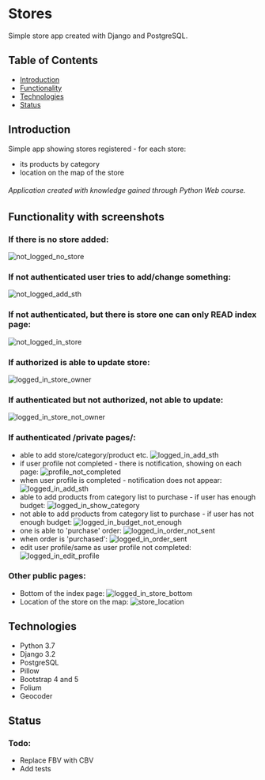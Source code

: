 # Stores
Simple store app created with Django and PostgreSQL.


## Table of Contents
* [Introduction](#introduction)
* [Functionality](#functionality-with-screenshots)
* [Technologies](#technologies)
* [Status](#Status)

## Introduction
Simple app showing stores registered - for each store: 
- its products by category
- location on the map of the store
###### Application created with knowledge gained through Python Web course.


## Functionality with screenshots
### If there is no store added:
![not_logged_no_store](https://user-images.githubusercontent.com/48320090/153177899-ff856002-7851-4261-9d19-80c882e1d11f.png)

### If not authenticated user tries to add/change something:
![not_logged_add_sth](https://user-images.githubusercontent.com/48320090/153178575-59f8b930-6852-45e1-b48e-f4c25466ebd4.png)

### If not authenticated, but there is store one can only READ index page:
![not_logged_in_store](https://user-images.githubusercontent.com/48320090/153179134-698a77e9-b06a-408d-a72e-17f8ea620596.png)

### If authorized is able to update store:
![logged_in_store_owner](https://user-images.githubusercontent.com/48320090/153180217-c009162d-2746-484e-8e8b-2ed48b6de6bb.png)

### If authenticated but not authorized, not able to update:
![logged_in_store_not_owner](https://user-images.githubusercontent.com/48320090/153180458-93ce5d4d-5a38-4a60-a7b6-d099e4ea0bd0.png)

### If authenticated /private pages/:
* able to add store/category/product etc.
![logged_in_add_sth](https://user-images.githubusercontent.com/48320090/153180924-069f2bde-6634-465f-8ccd-a22067b3597e.png)
* if user profile not completed - there is notification, showing on each page:
![profile_not_completed](https://user-images.githubusercontent.com/48320090/153181795-6acf3ef1-363b-4779-b739-5864cc6b48d1.png)
* when user profile is completed - notification does not appear:
![logged_in_add_sth](https://user-images.githubusercontent.com/48320090/153182113-5025daaa-fb2a-41c1-bca9-2e33381bffcf.png)
* able to add products from category list to purchase - if user has enough budget:
![logged_in_show_category](https://user-images.githubusercontent.com/48320090/153182685-54b3fe92-9434-401a-b5ef-1de119928cda.png)
* not able to add products from category list to purchase - if user has not enough budget:
![logged_in_budget_not_enough](https://user-images.githubusercontent.com/48320090/153182896-4ba53452-2820-4d17-9df8-3582ba0ca43c.png)
* one is able to 'purchase' order:
![logged_in_order_not_sent](https://user-images.githubusercontent.com/48320090/153183348-f2884e3f-45a3-4c99-a096-f95cd113e624.png)
* when order is 'purchased':
![logged_in_order_sent](https://user-images.githubusercontent.com/48320090/153183640-6329605f-8241-4cc2-818f-7032d51622b2.png)
* edit user profile/same as user profile not completed:
![logged_in_edit_profile](https://user-images.githubusercontent.com/48320090/153184001-9a0d56e2-21f0-488b-acd8-fb4389621769.png)

### Other public pages:
* Bottom of the index page:
![logged_in_store_bottom](https://user-images.githubusercontent.com/48320090/153184487-2e21e001-5b75-4535-95c4-1554afd1ea75.png)
* Location of the store on the map:
![store_location](https://user-images.githubusercontent.com/48320090/153184608-3cfeb0f8-70e8-4e5a-86b4-520493279be0.png)



## Technologies
* Python 3.7
* Django 3.2
* PostgreSQL 
* Pillow
* Bootstrap 4 and 5
* Folium
* Geocoder

## Status
### Todo:
* Replace FBV with CBV
* Add tests
